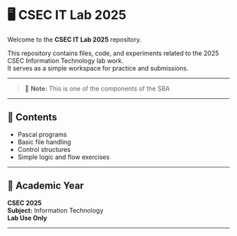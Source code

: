 # 🖥️ CSEC IT Lab 2025

Welcome to the **CSEC IT Lab 2025** repository.

This repository contains files, code, and experiments related to the 2025 CSEC Information Technology lab work.  
It serves as a simple workspace for practice and submissions.

---

> 📁 **Note:** This is one of the components of the SBA

---

## 📌 Contents

- Pascal programs
- Basic file handling
- Control structures
- Simple logic and flow exercises

---

## 📅 Academic Year

**CSEC 2025**  
**Subject:** Information Technology  
**Lab Use Only**

---

